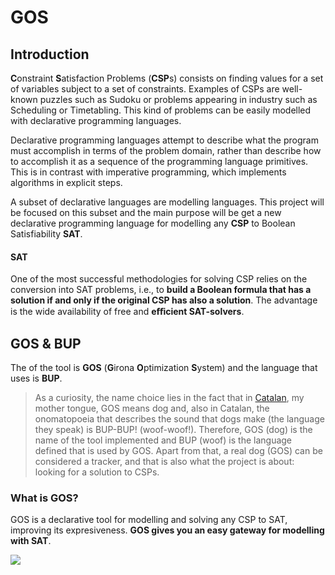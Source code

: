 # GOS

## Introduction

**C**onstraint **S**atisfaction Problems \(**CSP**s\) consists on finding values for a set of variables subject to a set of constraints. Examples of CSPs are well-known puzzles such as Sudoku or problems appearing in industry such as Scheduling or Timetabling. This kind of problems can be easily modelled with declarative programming languages.

Declarative programming languages attempt to describe what the program must accomplish in terms of the problem domain, rather than describe how to accomplish it as a sequence of the programming language primitives. This is in contrast with imperative programming, which implements algorithms in explicit steps.

A subset of declarative languages are modelling languages. This project will be focused on this subset and the main purpose will be get a new declarative programming language for modelling any **CSP** to Boolean Satisfiability **SAT**.

#### SAT

One of the most successful methodologies for solving CSP relies on the conversion into SAT problems, i.e., to **build a Boolean formula that has a solution if and only if the original CSP has also a solution**. The advantage is the wide availability of free and **eﬀicient SAT-solvers**.

## GOS & BUP

The of the tool is **GOS** \(**G**irona **O**ptimization **S**ystem\) and the language that uses is **BUP**.

> As a curiosity, the name choice lies in the fact that in [Catalan](https://en.wikipedia.org/wiki/Catalan_language), my mother tongue, GOS means dog and, also in Catalan, the onomatopoeia that describes the sound that dogs make \(the language they speak\) is BUP-BUP! \(woof-woof!\). Therefore, GOS \(dog\) is the name of the tool implemented and BUP \(woof\) is the language defined that is used by GOS. Apart from that, a real dog \(GOS\) can be considered a tracker, and that is also what the project is about: looking for a solution to CSPs.

### What is GOS?

GOS is a declarative tool for modelling and solving any CSP to SAT, improving its expresiveness. **GOS gives you an easy gateway for modelling with SAT**.

![](https://i.imgur.com/orO0kZ8.jpg)

